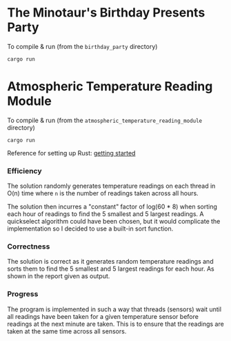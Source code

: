 # The Minotaur's Birthday Presents Party

To compile & run (from the `birthday_party` directory)
```
cargo run
```

# Atmospheric Temperature Reading Module

To compile & run (from the `atmospheric_temperature_reading_module` directory)
```
cargo run
```

Reference for setting up Rust: [getting started](https://www.rust-lang.org/learn/get-started)

### Efficiency
The solution randomly generates temperature readings on each thread in O(n) time where `n` is the number of readings taken across all hours.

The solution then incurres a "constant" factor of log(60 * 8) when sorting each hour of readings to find the 5 smallest and 5 largest readings. A quickselect algorithm could have been chosen, but it would complicate the implementation so I decided to use a built-in sort function.

### Correctness
The solution is correct as it generates random temperature readings and sorts them to find the 5 smallest and 5 largest readings for each hour. As shown in the report given as output.

### Progress
The program is implemented in such a way that threads (sensors) wait until all readings have been taken for a given temperature sensor before readings at the next minute are taken. This is to ensure that the readings are taken at the same time across all sensors.

